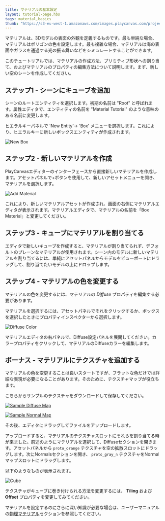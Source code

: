 ```yaml
---
title: マテリアルの基本設定
layout: tutorial-page.hbs
tags: material,basics
thumb: "https://s3-eu-west-1.amazonaws.com/images.playcanvas.com/projects/12/186/KM6GIE-image-75.jpg"
---
```


マテリアルは、3Dモデルの表面の外観を定義するものです。最も単純な場合、マテリアルはポリゴンの色を設定します。最も複雑な場合、マテリアルは海の表面やガラスを通過する光の振る舞いなどをシミュレートすることができます。

このチュートリアルでは、マテリアルの作成方法、プリミティブ形状への割り当て、およびマテリアルのプロパティの編集方法について説明します。まず、新しい空のシーンを作成してください。

## ステップ1 - シーンにキューブを追加

シーンのルートエンティティを選択します。初期の名前は "Root" と呼ばれます。属性エディタで、エンティティの名前を "Material Tutorial" のような意味のある名前に変更します。

ヒエラルキーパネルで 'New Entity'-> 'Box' メニューを選択します。これにより、ヒエラルキーに新しいボックスエンティティが作成されます。

![New Box][1]

## ステップ2 - 新しいマテリアルを作成

PlayCanvasエディターのインターフェースから直接新しいマテリアルを作成します。アセットパネルで+ボタンを使用して、新しいアセットメニューを開き、マテリアルを選択します。

![Add Material][2]

これにより、新しいマテリアルアセットが作成され、画面の右側にマテリアルエディタが表示されます。マテリアルエディタで、マテリアルの名前を「Box Material」と変更してください。

## ステップ3 - キューブにマテリアルを割り当てる

エディタで新しいキューブを作成すると、マテリアルが割り当てられず、デフォルトのプレーンなマテリアルが使用されます。シーン内のモデルに新しいマテリアルを割り当てるには、単純にアセットパネルからモデルをビューポートにドラッグして、割り当てたいモデルの上にドロップします。

## ステップ4 - マテリアルの色を変更する

マテリアルの色を変更するには、マテリアルの *Diffuse* プロパティを編集する必要があります。

マテリアルを選択するには、アセットパネルでそれをクリックするか、ボックスを選択したときにプロパティインスペクターから選択します。

![Diffuse Color][4]

マテリアルエディタの右パネルで、Diffuse設定パネルを展開してください。カラープロパティをクリックして、マテリアルのDiffuseカラーを編集します。

## ボーナス - マテリアルにテクスチャを追加する

マテリアルの色を変更することは良いスタートですが、フラットな色だけでは詳細な表現が必要になることがあります。そのために、テクスチャマップが役立ちます。

こちらからサンプルのテクスチャをダウンロードして保存してください。

[![Sample Diffuse Map][5]][5]

[![Sample Normal Map][6]][6]

その後、エディタにドラッグしてファイルをアップロードします。

アップロードすると、マテリアルのテクスチャスロットにそれらを割り当てる時が来ました。前述のようにマテリアルを選択して、Diffuseセクションを開きます。アセットパネルから `proto_orange` テクスチャを空の拡散スロットにドラッグします。次にNormalsセクションを開き、 `proto_gray_n` テクスチャをNormalマップスロットにドラッグします。

以下のようなものが表示されます。

![Cube][7]

テクスチャがキューブに巻き付けられる方法を変更するには、 **Tiling** および **Offset** プロパティを変更してみてください。

マテリアルを設定するのにさらに深い知識が必要な場合は、ユーザーマニュアルの[物理マテリアル][8]セクションを参照してください。

[1]: /images/tutorials/beginner/basic-materials/new-box.jpg
[2]: /images/tutorials/beginner/basic-materials/new-material.jpg
[3]: /images/tutorials/beginner/basic-materials/box-material.jpg
[4]: /images/tutorials/beginner/basic-materials/diffuse-panel.jpg
[5]: /images/tutorials/beginner/basic-materials/proto_orange.png
[6]: /images/tutorials/beginner/basic-materials/proto_gray_n.png
[7]: /images/tutorials/beginner/basic-materials/diffuse_normal_cube.jpg
[8]: /user-manual/graphics/physical-rendering/physical-materials/
